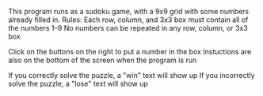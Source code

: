 This program runs as a sudoku game, with a 9x9 grid with some numbers already filled in. 
Rules:
    Each row, column, and 3x3 box must contain all of the numbers 1–9 
    No numbers can be repeated in any row, column, or 3x3 box 

Click on the buttons on the right to put a number in the box
Instuctions are also on the bottom of the screen when the program is run

If you correctly solve the puzzle, a "win" text will show up
If you incorrectly solve the puzzle, a "lose" text will show up

